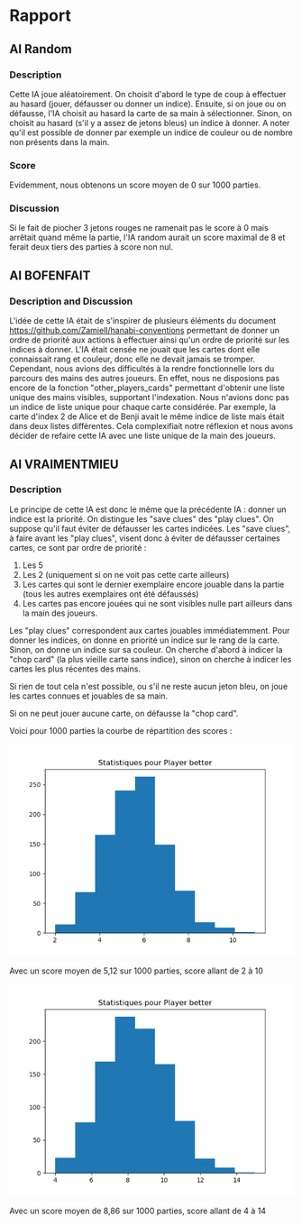 # Rapport

## AI Random

### Description

Cette IA joue aléatoirement. On choisit d'abord le type de coup à effectuer au hasard (jouer, défausser ou donner un indice).
Ensuite, si on joue ou on défausse, l'IA choisit au hasard la carte de sa main à sélectionner. Sinon, on choisit au hasard (s'il y a assez de jetons bleus) un indice à donner. A noter qu'il est possible de donner par exemple un indice de couleur ou de nombre non présents dans la main.

### Score

Evidemment, nous obtenons un score moyen de 0 sur 1000 parties.

### Discussion

Si le fait de piocher 3 jetons rouges ne ramenait pas le score à 0 mais arrêtait quand même la partie, l'IA random aurait un score maximal de 8 et ferait deux tiers des parties à score non nul.

## AI BOFENFAIT

### Description and Discussion

L'idée de cette IA était de s'inspirer de plusieurs éléments du document https://github.com/Zamiell/hanabi-conventions permettant de donner un ordre de priorité aux actions à effectuer ainsi qu'un ordre de priorité sur les indices à donner. L'IA était censée ne jouait que les cartes dont elle connaissait rang et couleur, donc elle ne devait jamais se tromper. Cependant, nous avions des difficultés à la rendre fonctionnelle lors du parcours des mains des autres joueurs.
En effet, nous ne disposions pas encore de la fonction "other_players_cards" permettant d'obtenir une liste unique des mains visibles, supportant l'indexation. Nous n'avions donc pas un indice de liste unique pour chaque carte considérée. Par exemple, la carte d'index 2 de Alice et de Benji avait le même indice de liste mais était dans deux listes différentes. Cela complexifiait notre réflexion et nous avons décider de refaire cette IA avec une liste unique de la main des joueurs.

## AI VRAIMENTMIEU

### Description

Le principe de cette IA est donc le même que la précédente IA : donner un indice est la priorité. On distingue les "save clues" des "play clues". On suppose qu'il faut éviter de défausser les cartes indicées. Les "save clues", à faire avant les "play clues", visent donc à éviter de défausser certaines cartes, ce sont par ordre de priorité : 
1. Les 5
2. Les 2 (uniquement si on ne voit pas cette carte ailleurs)
3. Les cartes qui sont le dernier exemplaire encore jouable dans la partie (tous les autres exemplaires ont été défaussés)
4. Les cartes pas encore jouées qui ne sont visibles nulle part ailleurs dans la main des joueurs.

Les "play clues" correspondent aux cartes jouables immédiatemment.
Pour donner les indices, on donne en priorité un indice sur le rang de la carte. Sinon, on donne un indice sur sa couleur. On cherche d'abord à indicer la "chop card" (la plus vieille carte sans indice), sinon on cherche à indicer les cartes les plus récentes des mains.

Si rien de tout cela n'est possible, ou s'il ne reste aucun jeton bleu, on joue les cartes connues et jouables de sa main.

Si on ne peut jouer aucune carte, on défausse la "chop card".

Voici pour 1000 parties la courbe de répartition des scores :

![Figure 1 - 5 joueurs](https://github.com/ismaelabdouli/hanabi/blob/master/test/stat_better_1.png)

Avec un score moyen de 5,12 sur 1000 parties, score allant de 2 à 10

![Figure 2 - 2 joueurs](https://github.com/ismaelabdouli/hanabi/blob/master/test/stat_better_2.png)

Avec un score moyen de 8,86 sur 1000 parties, score allant de 4 à 14
